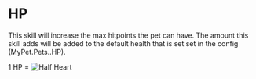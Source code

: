 # HP

This skill will increase the max hitpoints the pet can have. The amount this skill adds will be added to the default health that is set set in the config \(MyPet.Pets..HP\).

1 HP = ![Half Heart](https://github.com/xXKeyleXx/MyPet-Wiki/tree/07680434e1278c970819d5e9518888598106688b/wiki/images/half_heart.png)

